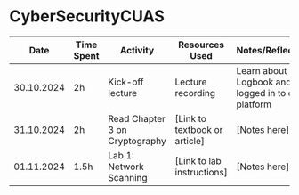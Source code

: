 # CyberSecurityCUAS

| Date        | Time Spent | Activity                                  | Resources Used                                         | Notes/Reflections |
|-------------|-----------|-------------------------------------------|--------------------------------------------------------------|-------------------
| 30.10.2024  | 2h         | Kick-off lecture                          | Lecture recording                                         | Learn about Logbook and logged in to cisco platform      |
| 31.10.2024  | 2h         | Read Chapter 3 on Cryptography           | [Link to textbook or article]                            | [Notes here]      |
| 01.11.2024  | 1.5h       | Lab 1: Network Scanning                  | [Link to lab instructions]                                | [Notes here]      |
